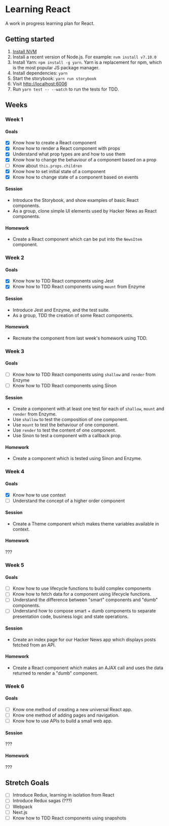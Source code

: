 # Learning React

A work in progress learning plan for React.

## Getting started

1. [Install NVM](https://github.com/creationix/nvm/blob/master/README.md#install-script)
2. Install a recent version of Node.js. For example: `nvm install v7.10.0`
3. Install Yarn: `npm install -g yarn`. Yarn is a replacement for npm, which is the most popular JS package manager.
4. Install dependencies: `yarn`
5. Start the storybook: `yarn run storybook`
6. Visit [http://localhost:6006](http://localhost:6006)
7. Run ` yarn test -- --watch ` to run the tests for TDD.

## Weeks

### Week 1

#### Goals

- [x] Know how to create a React component
- [x] Know how to render a React component with props
- [x] Understand what prop types are and how to use them
- [x] Know how to change the behaviour of a component based on a prop
- [ ] Know about `this.props.children`
- [x] Know how to set initial state of a component
- [x] Know how to change state of a component based on events

#### Session

- Introduce the Storybook, and show examples of basic React components.
- As a group, clone simple UI elements used by Hacker News as React components.

#### Homework

- Create a React component which can be put into the `NewsItem` component.

### Week 2

#### Goals

- [x] Know how to TDD React components using Jest
- [x] Know how to TDD React components using `mount` from Enzyme

#### Session

- Introduce Jest and Enzyme, and the test suite.
- As a group, TDD the creation of some React components.

#### Homework

- Recreate the component from last week's homework using TDD.

### Week 3

#### Goals

- [ ] Know how to TDD React components using `shallow` and `render` from Enzyme
- [ ] Know how to TDD React components using Sinon

#### Session

- Create a component with at least one test for each of `shallow`, `mount` and `render` from Enzyme.
- Use `shallow` to test the composition of one component.
- Use `mount` to test the behaviour of one component.
- Use `render` to test the content of one component.
- Use Sinon to test a component with a callback prop.

#### Homework

- Create a component which is tested using Sinon and Enzyme.

### Week 4

#### Goals

- [x] Know how to use context
- [ ] Understand the concept of a higher order component

#### Session

- Create a Theme component which makes theme variables available in context.

#### Homework

???

### Week 5

#### Goals

- [ ] Know how to use lifecycle functions to build complex components
- [ ] Know how to fetch data for a component using lifecycle functions.
- [ ] Understand the difference between "smart" components and "dumb" components.
- [ ] Understand how to compose smart + dumb components to separate presentation code, business logic and state operations.

#### Session

- Create an index page for our Hacker News app which displays posts fetched from an API.

#### Homework

- Create a React component which makes an AJAX call and uses the data returned to render a "dumb" component.

### Week 6

#### Goals

- [ ] Know one method of creating a new universal React app.
- [ ] Know one method of adding pages and navigation.
- [ ] Know how to use APIs to build a small web app.

#### Session

???

#### Homework

???

## Stretch Goals

- [ ] Introduce Redux, learning in isolation from React
- [ ] Introduce Redux sagas (???)
- [ ] Webpack
- [ ] Next.js
- [ ] Know how to TDD React components using snapshots
